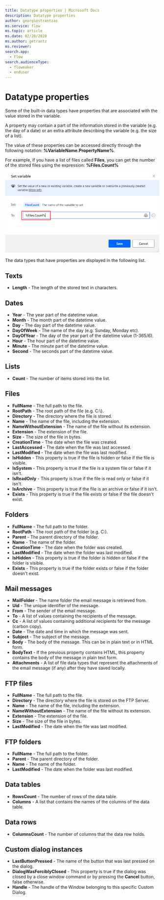 ```yaml
---
title: Datatype properties | Microsoft Docs
description: Datatype properties
author: georgiostrantzas
ms.service: flow
ms.topic: article
ms.date: 02/26/2020
ms.author: getrantz
ms.reviewer:
search.app: 
  - Flow
search.audienceType: 
  - flowmaker
  - enduser
---
```


# Datatype properties

Some of the built-in data types have properties that are associated with the value stored in the variable. 

A property may contain a part of the information stored in the variable (e.g. the day of a date) or an extra attribute describing the variable (e.g. the size of a list).

The value of these properties can be accessed directly through the following notation: **%VariableName.PropertyName%**.

For example, if you have a list of files called **Files**, you can get the number of the stored files using the expression: **%Files.Count%**

![The Count variable property of the file datatype.](../../media/datatype-properties/files-count.png)

The data types that have properties are displayed in the following list.

## Texts
- **Length** - The length of the stored text in characters.
## Dates
- **Year** - The year part of the datetime value.
- **Month** - The month part of the datetime value.
- **Day** - The day part of the datetime value.
- **DayOfWeek** - The name of the day (e.g. Sunday, Monday etc).
- **DayOfYear** - The day of the year part of the datetime value (1-365/6).
- **Hour** - The hour part of the datetime value.
- **Minute** - The minute part of the datetime value.
- **Second** - The seconds part of the datetime value.
## Lists
- **Count** - The number of items stored into the list.
## Files
- **FullName** - The full path to the file.
- **RootPath** - The root path of the file (e.g. C:\\).
- **Directory** - The directory where the file is stored.
- **Name** - The name of the file, including the extension.
- **NameWithoutExtension** - The name of the file without its extension.
- **Extension** - The extension of the file.
- **Size** - The size of the file in bytes.
- **CreationTime** - The date when the file was created.
- **LastAccessed** - The date when the file was last accessed.
- **LastModified** - The date when the file was last modified.
- **IsHidden** - This property is true if the file is hidden or false if the file is visible.
- **IsSystem** - This property is true if the file is a system file or false if it isn't.
- **IsReadOnly** - This property is true if the file is read only or false if it isn't.
- **IsArchive** - This property is true if the file is an archive or false if it isn't.
- **Exists** - This property is true if the file exists or false if the file doesn't exist.
## Folders
- **FullName** - The full path to the folder.
- **RootPath** - The root path of the folder (e.g. C:\).
- **Parent** - The parent directory of the folder.
- **Name** - The name of the folder.
- **CreationTime** - The date when the folder was created.
- **LastModified** - The date when the folder was last modified.
- **IsHidden** - This property is true if the folder is hidden or false if the folder is visible.
- **Exists** - This property is true if the folder exists or false if the folder doesn't exist.
## Mail messages
- **MailFolder** - The name folder the email message is retrieved from.
- **Uid** - The unique identifier of the message.
- **From** - The sender of the email message.
- **To** - A list of values containing the recipients of the message.
- **Cc** - A list of values containing additional recipients for the message (carbon copy).
- **Date** - The date and time in which the message was sent.
- **Subject** - The subject of the message.
- **Body** - The body of the message. This can be in plain text or in HTML form.
- **BodyText** - If the previous property contains HTML, this property contains the body of the message in plain text form.
- **Attachments** - A list of file data types that represent the attachments of the email message (if any) after they have saved locally.
## FTP files
- **FullName** - The full path to the file.
- **Directory** - The directory where the file is stored on the FTP Server.
- **Name** - The name of the file, including the extension.
- **NameWithoutExtension** - The name of the file without its extension.
- **Extension** - The extension of the file.
- **Size** - The size of the file in bytes.
- **LastModified** - The date when the file was last modified.
## FTP folders
- **FullName** - The full path to the folder.
- **Parent** - The parent directory of the folder.
- **Name** - The name of the folder.
- **LastModified** - The date when the folder was last modified.
## Data tables
- **RowsCount** - The number of rows of the data table.
- **Columns** - A list that contains the names of the columns of the data table.
## Data rows
- **ColumnsCount** - The number of columns that the data row holds.
## Custom dialog instances
- **LastButtonPressed** - The name of the button that was last pressed on the dialog.
- **DialogWasForciblyClosed** - This property is true if the dialog was closed by a close window command or by pressing the **Cancel** button, false otherwise.
- **Handle** - The handle of the Window belonging to this specific Custom Dialog.